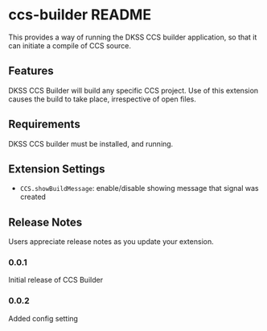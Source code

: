 # ccs-builder README

This provides a way of running the DKSS CCS builder application, so that it can initiate a compile of CCS source.

## Features

DKSS CCS Builder will build any specific CCS project. Use of this extension causes the build to take place, irrespective of open files.

## Requirements

DKSS CCS builder must be installed, and running.

## Extension Settings

* `CCS.showBuildMessage`: enable/disable showing message that signal was created

## Release Notes

Users appreciate release notes as you update your extension.

### 0.0.1

Initial release of CCS Builder

### 0.0.2

Added config setting

